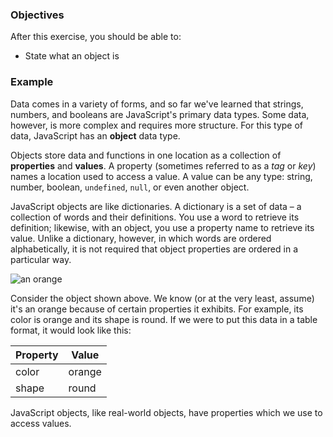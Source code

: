 <!--{ ids:[174], language:'JavaScript', type:'workshop', order: 0, name:'A Simple Object', description:'Objects store data and functions in one location' } -->

### Objectives

After this exercise, you should be able to:

- State what an object is

### Example

Data comes in a variety of forms, and so far we've learned that strings, numbers, and booleans are JavaScript's primary data types. Some data, however, is more complex and requires more structure. For this type of data, JavaScript has an __object__ data type.

Objects store data and functions in one location as a collection of __properties__ and __values__. A property (sometimes referred to as a _tag_ or _key_) names a location used to access a value. A value can be any type: string, number, boolean, `undefined`, `null`, or even another object.

JavaScript objects are like dictionaries. A dictionary is a set of data – a collection of words and their definitions. You use a word to retrieve its definition; likewise, with an object, you use a property name to retrieve its value. Unlike a dictionary, however, in which words are ordered alphabetically, it is not required that object properties are ordered in a particular way.

![an orange](https://upload.wikimedia.org/wikipedia/commons/f/f2/Citrus_reticulata.jpg)

Consider the object shown above. We know (or at the very least, assume) it's an orange because of certain properties it exhibits. For example, its color is orange and its shape is round. If we were to put this data in a table format, it would look like this:

| Property | Value  |
| -------- | ------ |
| color	   | orange |
| shape	   | round  |

JavaScript objects, like real-world objects, have properties which we use to access values.
